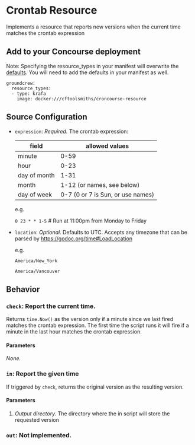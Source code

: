 # Crontab Resource

Implements a resource that reports new versions when the current time
matches the crontab expression

## Add to your Concourse deployment

Note: Specifying the resource_types in your manifest will overwrite the [defaults](https://github.com/concourse/concourse/blob/master/jobs/groundcrew/spec#L68-L96). You will need to add the defaults in your manifest as well.

```
groundcrew:
  resource_types:
  - type: krafa
    image: docker:///cftoolsmiths/croncourse-resource
```

## Source Configuration

* `expression`: *Required.* The crontab expression:

    |field       | allowed values |
    |-------------|----------------|
    |minute       | 0-59 |
    |hour         | 0-23 |
    |day of month | 1-31 |
    |month        | 1-12 (or names, see below) |
    |day of week  | 0-7 (0 or 7 is Sun, or use names) |

  e.g.

    `0 23 * * 1-5` # Run at 11:00pm from Monday to Friday

* `location`: *Optional.* Defaults to UTC. Accepts any timezone that
  can be parsed by https://godoc.org/time#LoadLocation

  e.g.

  `America/New_York`
       
  `America/Vancouver`

## Behavior

### `check`: Report the current time.

Returns `time.Now()` as the version only if a minute since we last
fired matches the crontab expression. The first time the script runs
it will fire if a minute in the last hour matches the crontab
expression.

#### Parameters

*None.*

### `in`: Report the given time

If triggered by `check`, returns the original version as the resulting
version.

#### Parameters

1. *Output directory.* The directory where the in script will store
   the requested version

### `out`: Not implemented.
